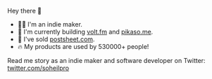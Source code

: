 Hey there 👋

- 👨‍💻 I'm an indie maker.
- 🚀 I'm currently building [volt.fm](https://volt.fm) and [pikaso.me](https://pikaso.me).
- 🚪 I've sold [postsheet.com](https://postsheet.com).
- 🔥 My products are used by 530000+ people!

Read me story as an indie maker and software developer on Twitter: [twitter.com/soheilpro](https://twitter.com/soheilpro)
